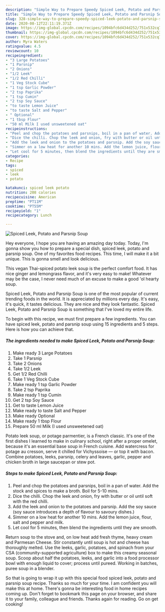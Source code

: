 ```yaml
---
description: "Simple Way to Prepare Speedy Spiced Leek, Potato and Parsnip Soup"
title: "Simple Way to Prepare Speedy Spiced Leek, Potato and Parsnip Soup"
slug: 328-simple-way-to-prepare-speedy-spiced-leek-potato-and-parsnip-soup
date: 2020-08-12T22:11:19.371Z
image: https://img-global.cpcdn.com/recipes/1094bfc6d434d252/751x532cq70/spiced-leek-potato-and-parsnip-soup-recipe-main-photo.jpg
thumbnail: https://img-global.cpcdn.com/recipes/1094bfc6d434d252/751x532cq70/spiced-leek-potato-and-parsnip-soup-recipe-main-photo.jpg
cover: https://img-global.cpcdn.com/recipes/1094bfc6d434d252/751x532cq70/spiced-leek-potato-and-parsnip-soup-recipe-main-photo.jpg
author: Myra Waters
ratingvalue: 4.5
reviewcount: 10
recipeingredient:
- "3 Large Potatoes"
- "1 Parsnip"
- "2 Onions"
- "1/2 Leek"
- "1/2 Red Chilli"
- "1 Veg Stock Cube"
- "1 tsp Garlic Powder"
- "2 tsp Paprika"
- "1 tsp Cumin"
- "2 tsp Soy Sauce"
- "to taste Lemon Juice"
- "to taste Salt and Pepper"
- " Optional"
- "1 tbsp Flour"
- "50 ml Milk I used unsweetened oat"
recipeinstructions:
- "Peel and chop the potatoes and parsnips, boil in a pan of water. Add the stock and spices to make a broth. Boil for 5-10 mins."
- "Dice the chilli. Chop the leek and onion, fry with butter or oil until soft with the red chilli."
- "Add the leek and onion to the potatoes and parsnip. Add the soy sauce (soy sauce introduces a depth of flavour to savoury dishes.)"
- "Simmer on a low heat for another 10 mins. Add the lemon juice, flour, salt and pepper and milk."
- "Let cool for 5 minutes, then blend the ingredients until they are smooth."
categories:
- Recipe
tags:
- spiced
- leek
- potato

katakunci: spiced leek potato 
nutrition: 208 calories
recipecuisine: American
preptime: "PT11M"
cooktime: "PT55M"
recipeyield: "1"
recipecategory: Lunch

---
```



![Spiced Leek, Potato and Parsnip Soup](https://img-global.cpcdn.com/recipes/1094bfc6d434d252/751x532cq70/spiced-leek-potato-and-parsnip-soup-recipe-main-photo.jpg)

Hey everyone, I hope you are having an amazing day today. Today, I'm gonna show you how to prepare a special dish, spiced leek, potato and parsnip soup. One of my favorites food recipes. This time, I will make it a bit unique. This is gonna smell and look delicious.

This vegan Thai-spiced potato leek soup is the perfect comfort food. It has nice ginger and lemongrass flavor, and it&#39;s very easy to make! Whatever may be the case, I never need much of an excuse to make a good &#39;ol hearty soup.

Spiced Leek, Potato and Parsnip Soup is one of the most popular of current trending foods in the world. It is appreciated by millions every day. It's easy, it's quick, it tastes delicious. They are nice and they look fantastic. Spiced Leek, Potato and Parsnip Soup is something that I've loved my entire life.


To begin with this recipe, we must first prepare a few ingredients. You can have spiced leek, potato and parsnip soup using 15 ingredients and 5 steps. Here is how you can achieve that.

<!--inarticleads1-->

##### The ingredients needed to make Spiced Leek, Potato and Parsnip Soup:

1. Make ready 3 Large Potatoes
1. Take 1 Parsnip
1. Take 2 Onions
1. Take 1/2 Leek
1. Get 1/2 Red Chilli
1. Take 1 Veg Stock Cube
1. Make ready 1 tsp Garlic Powder
1. Take 2 tsp Paprika
1. Make ready 1 tsp Cumin
1. Get 2 tsp Soy Sauce
1. Get to taste Lemon Juice
1. Make ready to taste Salt and Pepper
1. Make ready  Optional
1. Make ready 1 tbsp Flour
1. Prepare 50 ml Milk (I used unsweetened oat)


Potato leek soup, or potage parmentier, is a French classic. It&#39;s one of the first dishes I learned to make in culinary school, right after a proper omelet, because it&#39;s an essential base soup in French cuisine. Add watercress for potage au cresson, serve it chilled for Vichyssoise — or top it with bacon. Combine potatoes, leeks, parsnip, celery and leaves, garlic, pepper and chicken broth in large saucepan or stew pot. 

<!--inarticleads2-->

##### Steps to make Spiced Leek, Potato and Parsnip Soup:

1. Peel and chop the potatoes and parsnips, boil in a pan of water. Add the stock and spices to make a broth. Boil for 5-10 mins.
1. Dice the chilli. Chop the leek and onion, fry with butter or oil until soft with the red chilli.
1. Add the leek and onion to the potatoes and parsnip. Add the soy sauce (soy sauce introduces a depth of flavour to savoury dishes.)
1. Simmer on a low heat for another 10 mins. Add the lemon juice, flour, salt and pepper and milk.
1. Let cool for 5 minutes, then blend the ingredients until they are smooth.


Return soup to the stove and, on low heat add fresh thyme, heavy cream and Parmesan Cheese. Stir constantly until soup is hot and cheese has thoroughly melted. Use the leeks, garlic, potatoes, and spinach from your CSA (community-supported agriculture) box to make this creamy seasonal soup. Scoop about half the potatoes, leeks, and garlic into a food processor bowl with enough liquid to cover; process until pureed. Working in batches, puree soup in a blender. 

So that is going to wrap it up with this special food spiced leek, potato and parsnip soup recipe. Thanks so much for your time. I am confident you will make this at home. There's gonna be interesting food in home recipes coming up. Don't forget to bookmark this page on your browser, and share it to your family, colleague and friends. Thanks again for reading. Go on get cooking!
